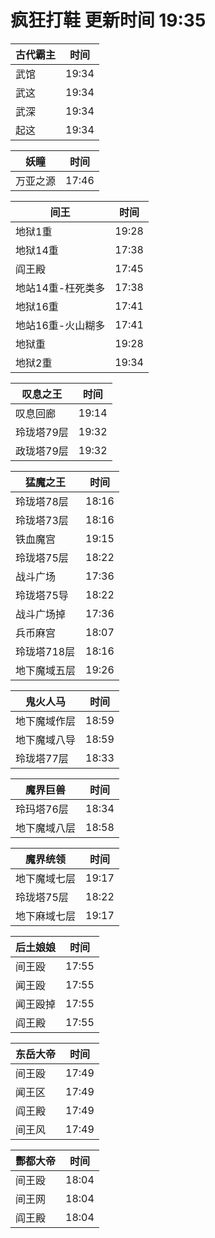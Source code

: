 # 疯狂打鞋 更新时间 19:35

| 古代霸主   | 时间    |
|--------|-------|
| 武馆 | 19:34 |
| 武这 | 19:34 |
| 武深 | 19:34 |
| 起这 | 19:34 |

| 妖瞳   | 时间    |
|--------|-------|
| 万亚之源 | 17:46 |

| 间王   | 时间    |
|--------|-------|
| 地狱1重 | 19:28 |
| 地狱14重 | 17:38 |
| 阎王殿 | 17:45 |
| 地站14重-枉死类多 | 17:38 |
| 地狱16重 | 17:41 |
| 地站16重-火山糊多 | 17:41 |
| 地狱重 | 19:28 |
| 地狱2重 | 19:34 |

| 叹息之王   | 时间    |
|--------|-------|
| 叹息回廊 | 19:14 |
| 玲珑塔79层 | 19:32 |
| 政珑塔79层 | 19:32 |

| 猛魔之王   | 时间    |
|--------|-------|
| 玲珑塔78层 | 18:16 |
| 玲珑塔73层 | 18:16 |
| 铁血魔宫 | 19:15 |
| 玲珑塔75层 | 18:22 |
| 战斗广场 | 17:36 |
| 玲珑塔75导 | 18:22 |
| 战斗广场掉 | 17:36 |
| 兵币麻宫 | 18:07 |
| 玲珑塔718层 | 18:16 |
| 地下魔域五层 | 19:26 |

| 鬼火人马   | 时间    |
|--------|-------|
| 地下魔域作层 | 18:59 |
| 地下魔域八导 | 18:59 |
| 玲珑塔77层 | 18:33 |

| 魔界巨兽   | 时间    |
|--------|-------|
| 玲玛塔76层 | 18:34 |
| 地下魔域八层 | 18:58 |

| 魔界统领   | 时间    |
|--------|-------|
| 地下魔域七层 | 19:17 |
| 玲珑塔75层 | 18:22 |
| 地下麻域七层 | 19:17 |

| 后土娘娘   | 时间    |
|--------|-------|
| 间王殴 | 17:55 |
| 闻王殴 | 17:55 |
| 闻王殴掉 | 17:55 |
| 阎王殿 | 17:55 |

| 东岳大帝   | 时间    |
|--------|-------|
| 间王殴 | 17:49 |
| 闻王区 | 17:49 |
| 阎王殿 | 17:49 |
| 间王风 | 17:49 |

| 酆都大帝   | 时间    |
|--------|-------|
| 间王殴 | 18:04 |
| 间王网 | 18:04 |
| 阎王殿 | 18:04 |